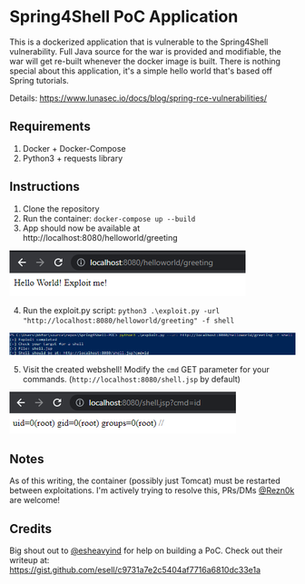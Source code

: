 # Spring4Shell PoC Application

This is a dockerized application that is vulnerable to the Spring4Shell vulnerability. Full Java source for the war is provided and modifiable, the war will get re-built whenever the docker image is built. There is nothing special about this application, it's a simple hello world that's based off Spring tutorials.

Details: https://www.lunasec.io/docs/blog/spring-rce-vulnerabilities/

## Requirements

1. Docker + Docker-Compose
2. Python3 + requests library

## Instructions

1. Clone the repository
2. Run the container: `docker-compose up --build`
3. App should now be available at http://localhost:8080/helloworld/greeting

![WebPage](screenshots/webpage.png?raw=true)

4. Run the exploit.py script: 
 `python3 .\exploit.py -url "http://localhost:8080/helloworld/greeting" -f shell`

![WebPage](screenshots/runexploit_2.png?raw=true)

5. Visit the created webshell! Modify the `cmd` GET parameter for your commands. (`http://localhost:8080/shell.jsp` by default)

![WebPage](screenshots/RCE.png?raw=true)



## Notes

As of this writing, the container (possibly just Tomcat) must be restarted between exploitations. I'm actively trying to resolve this, PRs/DMs [@Rezn0k](https://twitter.com/rezn0k) are welcome!

## Credits

Big shout out to [@esheavyind](https://twitter.com/esheavyind) for help on building a PoC. Check out their writeup at: https://gist.github.com/esell/c9731a7e2c5404af7716a6810dc33e1a
